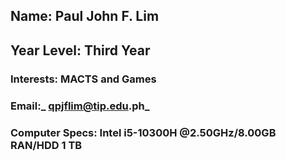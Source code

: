 ## Name: Paul John F. Lim
## Year Level: Third Year
### Interests: MACTS and Games
### Email:_ qpjflim@tip.edu.ph_
### Computer Specs: **Intel i5-10300H @2.50GHz/8.00GB RAN/HDD 1 TB**

